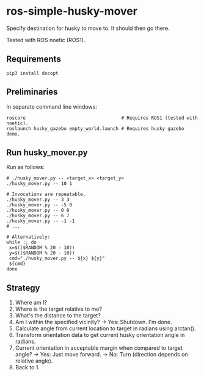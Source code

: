 # ros-simple-husky-mover
Specify destination for husky to move to. It should then go there.

Tested with ROS noetic (ROS1).

## Requirements
`pip3 install docopt`

## Preliminaries
In separate command line windows:
```
roscore									  # Requires ROS1 (tested with noetic).
roslaunch husky_gazebo empty_world.launch # Requires husky gazebo demo.
```

## Run husky_mover.py
Run as follows:
```
# ./husky_mover.py -- <target_x> <target_y>
./husky_mover.py -- 10 1

# Invocations are repeatable.
./husky_mover.py -- 3 3
./husky_mover.py -- -5 0
./husky_mover.py -- 0 0
./husky_mover.py -- 6 7
./husky_mover.py -- -1 -1
# ...

# Alternatively:
while :; do
 x=$(($RANDOM % 20 - 10))
 y=$(($RANDOM % 20 - 10))
 cmd="./husky_mover.py -- ${x} ${y}"
 ${cmd}
done
```

## Strategy
1. Where am I?
2. Where is the target relative to me?
3. What's the distance to the target?
4. Am I within the specified vicinity?
   -> Yes: Shutdown. I'm done.
5. Calculate angle from current location to target in radians using arctan().
6. Transform orientation data to get current husky orientation angle in radians.
7. Current orientation in acceptable margin when compared to target angle?
   -> Yes: Just move forward.
   -> No: Turn (direction depends on relative angle).
8. Back to 1.

